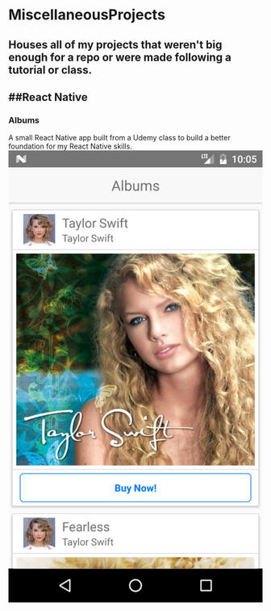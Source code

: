 # MiscellaneousProjects
Houses all of my projects that weren't big enough for a repo or were made following a tutorial or class.
---------

##React Native
---------

### Albums
A small React Native app built from a Udemy class to build a better foundation for my React Native skills.
![Albums Screenshot](ReactNative/albums/albums_screenshot.png?raw=true "Albums")